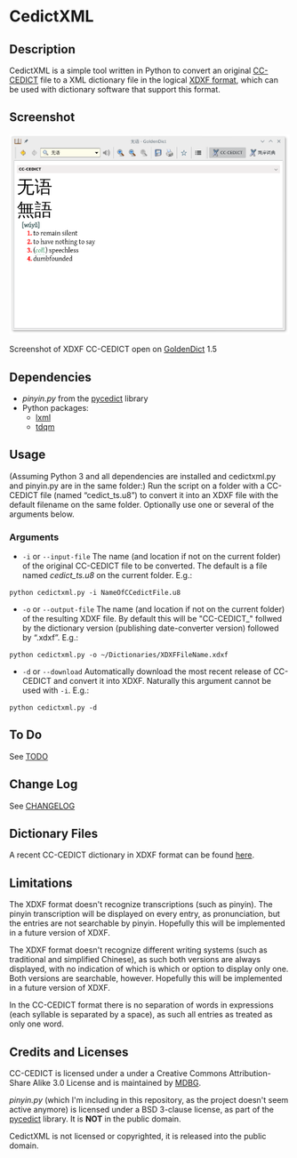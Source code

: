 # CedictXML

## Description
CedictXML is a simple tool written in Python to convert an original [CC-CEDICT](https://www.mdbg.net/chindict/chindict.php?page=cc-cedict) file to a XML dictionary file in the logical [XDXF format](https://github.com/soshial/xdxf_makedict/blob/master/format_standard/xdxf_description.md), which can be used with dictionary software that support this format.

## Screenshot
![Screenshot of XDXF CC-CEDICT open on GoldenDict 1.5](https://github.com/k-sl/CedictXML/blob/master/images/screenshot.png)

Screenshot of XDXF CC-CEDICT open on [GoldenDict](https://github.com/goldendict/goldendict) 1.5

## Dependencies
* _pinyin.py_ from the [pycedict](https://github.com/jdillworth/pycedict/) library
* Python packages:
    * [lxml](http://lxml.de/)
    * [tdqm](https://github.com/noamraph/tqdm)

## Usage
(Assuming Python 3 and all dependencies are installed and cedictxml.py and pinyin.py are in the same folder:) Run the script on a folder with a CC-CEDICT file (named “cedict_ts.u8”) to convert it into an XDXF file with the default filename on the same folder. Optionally use one or several of the arguments below.

### Arguments
* `-i` or `--input-file`
The name (and location if not on the current folder) of the original CC-CEDICT file to be converted. The default is a file named *cedict_ts.u8* on the current folder. E.g.:
```
python cedictxml.py -i NameOfCCedictFile.u8
```

* `-o` or `--output-file`
The name (and location if not on the current folder) of the resulting XDXF file. By default this will be "CC-CEDICT_" follwed by the dictionary version (publishing date-converter version) followed by “.xdxf”. E.g.:
```
python cedictxml.py -o ~/Dictionaries/XDXFFileName.xdxf
```

* `-d` or `--download`
Automatically download the most recent release of CC-CEDICT and convert it into XDXF. Naturally this argument cannot be used with `-i`. E.g.:
```
python cedictxml.py -d
```

## To Do
See [TODO](https://github.com/k-sl/CedictXML/blob/master/TODO.md)

## Change Log
See [CHANGELOG](https://github.com/k-sl/CedictXML/blob/master/CHANGELOG.md)

## Dictionary Files
A recent CC-CEDICT dictionary in XDXF format can be found [here](https://github.com/k-sl/CedictXML/tree/master/XDXF%20CC-CEDICT).

## Limitations
The XDXF format doesn't recognize transcriptions (such as pinyin). The pinyin transcription will be displayed on every entry, as pronunciation, but the entries are not searchable by pinyin. Hopefully this will be implemented in a future version of XDXF.

The XDXF format doesn't recognize different writing systems (such as traditional and simplified Chinese), as such both versions are always displayed, with no indication of which is which or option to display only one. Both versions are searchable, however. Hopefully this will be implemented in a future version of XDXF.

In the CC-CEDICT format there is no separation of words in expressions (each syllable is separated by a space), as such all entries as treated as only one word.

## Credits and Licenses
CC-CEDICT is licensed under a under a Creative Commons Attribution-Share Alike 3.0 License and is maintained by [MDBG](https://www.mdbg.net/chindict/chindict.php).

_pinyin.py_ (which I'm including in this repository, as the project doesn't seem active anymore) is licensed under a BSD 3-clause license, as part of the [pycedict](https://github.com/jdillworth/pycedict/) library. It is **NOT** in the public domain.

CedictXML is not licensed or copyrighted, it is released into the public domain.
